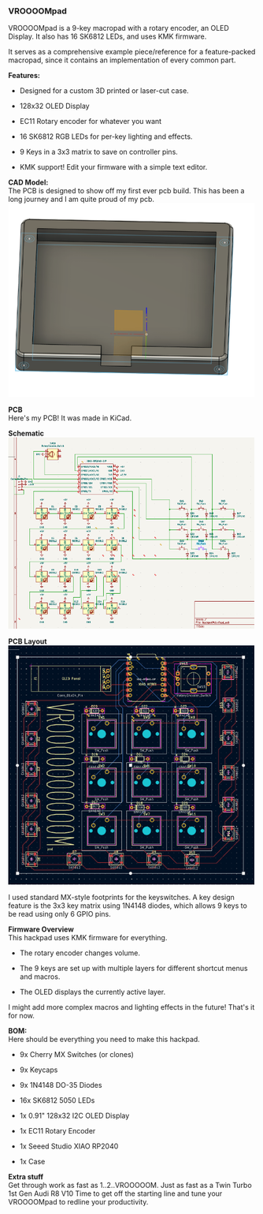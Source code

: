 
### VROOOOMpad

VROOOOMpad is a 9-key macropad with a rotary encoder, an OLED Display. It also has 16 SK6812 LEDs, and uses KMK firmware.

It serves as a comprehensive example piece/reference for a feature-packed macropad, since it contains an implementation of every common part.

**Features:**

-   Designed for a custom 3D printed or laser-cut case.
    
-   128x32 OLED Display
    
-   EC11 Rotary encoder for whatever you want
    
-   16 SK6812 RGB LEDs for per-key lighting and effects.
    
-   9 Keys in a 3x3 matrix to save on controller pins.
    
-   KMK support! Edit your firmware with a simple text editor.
    

**CAD Model:**  
The PCB is designed to show off my first ever pcb build. This has been a long journey and I am quite proud of my pcb.
<img src=IMAGES/CADpic alt="CAD File" width="500"/>

**PCB**  
Here's my PCB! It was made in KiCad.

**Schematic**  
<img src=IMAGES/SchemPic alt="Schematic" width="500"/>


**PCB Layout**  
<img src=IMAGES/PCBpic alt="PCB" width="500"/>

I used standard MX-style footprints for the keyswitches. A key design feature is the 3x3 key matrix using 1N4148 diodes, which allows 9 keys to be read using only 6 GPIO pins.

**Firmware Overview**  
This hackpad uses KMK firmware for everything.

-   The rotary encoder changes volume.
    
-   The 9 keys are set up with multiple layers for different shortcut menus and macros.
    
-   The OLED displays the currently active layer.
    

I might add more complex macros and lighting effects in the future! That's it for now.

**BOM:**  
Here should be everything you need to make this hackpad.

-   9x Cherry MX Switches (or clones)
    
-   9x Keycaps
        
-   9x 1N4148 DO-35 Diodes
    
-   16x SK6812 5050 LEDs
    
-   1x 0.91" 128x32 I2C OLED Display
    
-   1x EC11 Rotary Encoder
    
-   1x Seeed Studio XIAO RP2040
    
-   1x Case
    

**Extra stuff**  
Get through work as fast as 1..2..VROOOOOM. Just as fast as a Twin Turbo 1st Gen Audi R8 V10
Time to get off the starting line and tune your VROOOOMpad to redline your productivity.
